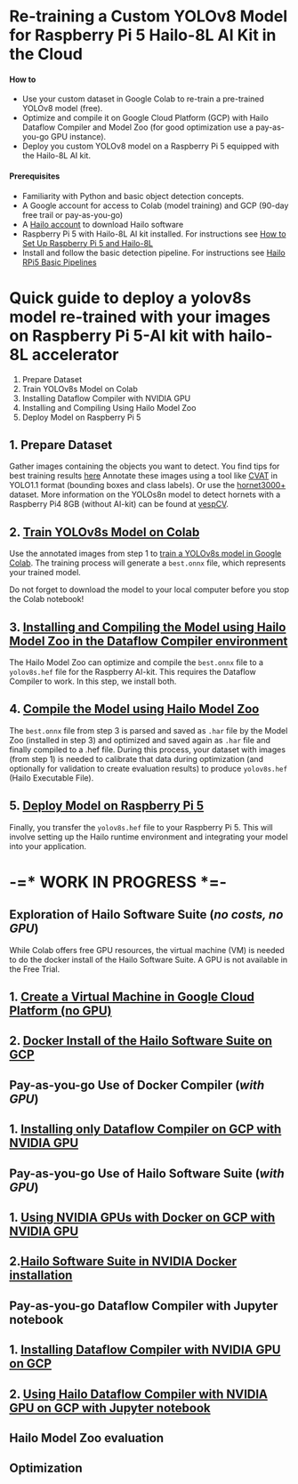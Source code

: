 # Re-training a Custom YOLOv8 Model for Raspberry Pi 5 Hailo-8L AI Kit in the Cloud

#### How to 
- Use your custom dataset in Google Colab to re-train a pre-trained YOLOv8 model (free).
- Optimize and compile it on Google Cloud Platform (GCP) with Hailo Dataflow Compiler and Model Zoo (for good optimization use a pay-as-you-go GPU instance).
- Deploy you custom YOLOv8 model on a Raspberry Pi 5 equipped with the Hailo-8L AI kit.

#### Prerequisites
- Familiarity with Python and basic object detection concepts.
- A Google account for access to Colab (model training) and GCP (90-day free trail or pay-as-you-go)
- A [Hailo account](https://hailo.ai/authorization/) to download Hailo software
- Raspberry Pi 5 with Hailo-8L AI kit installed. For instructions see [How to Set Up Raspberry Pi 5 and Hailo-8L](https://github.com/hailo-ai/hailo-rpi5-examples/blob/main/doc/install-raspberry-pi5.md#how-to-set-up-raspberry-pi-5-and-hailo-8l)
- Install and follow the basic detection pipeline. For instructions see [Hailo RPi5 Basic Pipelines](https://github.com/hailo-ai/hailo-rpi5-examples/blob/main/doc/basic-pipelines.md#installation)

# Quick guide to deploy a yolov8s model re-trained with your images on Raspberry Pi 5-AI kit with hailo-8L accelerator
1. Prepare Dataset
2. Train YOLOv8s Model on Colab 
3. Installing Dataflow Compiler with NVIDIA GPU
4. Installing and Compiling Using Hailo Model Zoo 
5. Deploy Model on Raspberry Pi 5

## 1. Prepare Dataset
Gather images containing the objects you want to detect. You find tips for best training results [here](https://github.com/ultralytics/yolov5/wiki/Tips-for-Best-Training-Results#dataset)
Annotate these images using a tool like [CVAT](https://www.cvat.ai/) in YOLO1.1 format (bounding boxes and class labels). Or use the [hornet3000+](https://www.kaggle.com/datasets/marcoryvandijk/vespa-velutina-v-crabro-vespulina-vulgaris) dataset. More information on the YOLOs8n model to detect hornets with a Raspberry Pi4 8GB (without AI-kit) can be found at [vespCV](https://github.com/vespCV/hornet3000).

## 2. [Train YOLOv8s Model on Colab](https://github.com/marcory-hub/hailo/blob/main/colab_yolov8s_create_model.ipynb)
Use the annotated images from step 1 to [train a YOLOv8s model in Google Colab](https://github.com/marcory-hub/hailo/blob/main/colab_yolov8s_create_model.ipynb). The training process will generate a `best.onnx` file, which represents your trained model. 

Do not forget to download the model to your local computer before you stop the Colab notebook!

## 3. [Installing and Compiling the Model using Hailo Model Zoo in the Dataflow Compiler environment](https://github.com/marcory-hub/hailo/blob/main/gcp-vm-gpu-dfc-model-zoo)
The Hailo Model Zoo can optimize and compile the `best.onnx` file to a `yolov8s.hef` file for the Raspberry AI-kit. This requires the Dataflow Compiler to work. In this step, we install both.

## 4. [Compile the Model using Hailo Model Zoo](https://github.com/marcory-hub/hailo/blob/main/model-zoo-compilation.md)
The `best.onnx` file from step 3 is parsed and saved as `.har` file by the Model Zoo (installed in step 3) and optimized and saved again as `.har` file and finally compiled to a .hef file. During this process, your dataset with images (from step 1) is needed to calibrate that data during optimization (and optionally for validation to create evaluation results) to produce `yolov8s.hef` (Hailo Executable File).

## 5. [Deploy Model on Raspberry Pi 5](https://github.com/marcory-hub/hailo/blob/main/rpi-5-hailo-8l-deploy-model.md)
Finally, you transfer the `yolov8s.hef` file to your Raspberry Pi 5. This will involve setting up the Hailo runtime environment and integrating your model into your application.

# -=* WORK IN PROGRESS *=- 
## Exploration of Hailo Software Suite (_no costs, no GPU_)
While Colab offers free GPU resources, the virtual machine (VM) is needed to do the docker install of the Hailo Software Suite. A GPU is not available in the Free Trial.
## 1. [Create a Virtual Machine in Google Cloud Platform (no GPU)](https://github.com/marcory-hub/hailo/blob/main/gcp-vm-no-gpu-installation.md)
## 2. [Docker Install of the Hailo Software Suite on GCP](https://github.com/marcory-hub/hailo/blob/main/gcp-vm-no-gpu-docker-software-suite-installation.md)

## Pay-as-you-go Use of Docker Compiler (_with GPU_)
## 1. [Installing only Dataflow Compiler on GCP with NVIDIA GPU](https://github.com/marcory-hub/hailo/blob/main/gcp-vm-gpu-dataflow-compiler-installation.md)

## Pay-as-you-go Use of Hailo Software Suite (_with GPU_)
## 1. [Using NVIDIA GPUs with Docker on GCP with NVIDIA GPU](gcp-vm-gpu-docker-installation.md)
## 2.[Hailo Software Suite in NVIDIA Docker installation](https://github.com/marcory-hub/hailo/blob/main/gcp-vm-gpu-docker-software-suite-installation.md)

## Pay-as-you-go Dataflow Compiler with Jupyter notebook
## 1. [Installing Dataflow Compiler with NVIDIA GPU on GCP](https://github.com/marcory-hub/hailo/blob/main/jupyter-gpu-dataflow-compiler-installation.md)
## 2. [Using Hailo Dataflow Compiler with NVIDIA GPU on GCP with Jupyter notebook](https://github.com/marcory-hub/hailo/blob/main/jupyter-gpu-dataflow-compiler-model-zoo.md)


## Hailo Model Zoo evaluation

## Optimization




